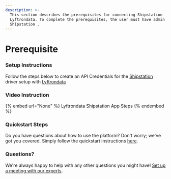 ```yaml
---
description: >-
  This section describes the prerequisites for connecting Shipstation  to
  Lyftrondata. To complete the prerequisites, the user must have admin access to
  Shipstation .
---
```


# Prerequisite

<mark style="color:blue;"></mark>

### Setup Instructions

Follow the steps below to create an API Credentials for the [Shipstation ](None) driver setup with [Lyftrondata](https://www.lyftrondata.com)

### Video Instruction

{% embed url="None" %}
Lyftrondata Shipstation  App Steps
{% endembed %}

### Quickstart Steps

Do you have questions about how to use the platform? Don't worry; we've got you covered. Simply follow the quickstart instructions [here](README.md).

### Questions? <a href="#questions" id="questions"></a>

We're always happy to help with any other questions you might have! [Set up a meeting with our experts](https://www.lyftrondata.com/book-a-meeting/).

